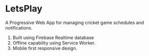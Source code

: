 # LetsPlay
A Progressive Web App for managing cricket game schedules and notifications.

1. Built using Firebase Realtime database
2. Offline capability using Service Worker.
3. Mobile first responsive design.
